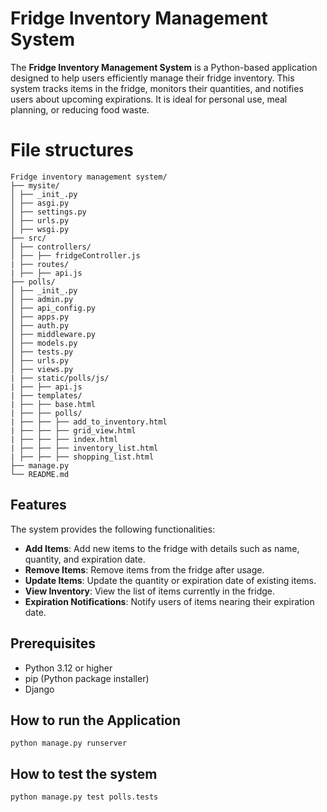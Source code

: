 # Fridge Inventory Management System
The **Fridge Inventory Management System** is a Python-based application designed to help users efficiently manage their fridge inventory. This system tracks items in the fridge, monitors their quantities, and notifies users about upcoming expirations. It is ideal for personal use, meal planning, or reducing food waste.

# File structures
~~~
Fridge inventory management system/
├── mysite/
│ ├── _init_.py
│ ├── asgi.py
│ ├── settings.py
│ ├── urls.py
│ ├── wsgi.py
├── src/
│ ├── controllers/
│ ├── ├── fridgeController.js
| ├── routes/
| ├── ├── api.js
├── polls/
│ ├── _init_.py
│ ├── admin.py
│ ├── api_config.py
│ ├── apps.py
│ ├── auth.py
│ ├── middleware.py
│ ├── models.py
│ ├── tests.py
│ ├── urls.py
│ ├── views.py
| ├── static/polls/js/
| ├── ├── api.js
| ├── templates/
| ├── ├── base.html
| ├── ├── polls/
| ├── ├── ├── add_to_inventory.html
| ├── ├── ├── grid_view.html
| ├── ├── ├── index.html
| ├── ├── ├── inventory_list.html
| ├── ├── ├── shopping_list.html
├── manage.py
└── README.md
~~~

## Features
The system provides the following functionalities:
- **Add Items**: Add new items to the fridge with details such as name, quantity, and expiration date.
- **Remove Items**: Remove items from the fridge after usage.
- **Update Items**: Update the quantity or expiration date of existing items.
- **View Inventory**: View the list of items currently in the fridge.
- **Expiration Notifications**: Notify users of items nearing their expiration date.

## Prerequisites
- Python 3.12 or higher
- pip (Python package installer)
- Django

## How to run the Application
~~~
python manage.py runserver
~~~

## How to test the system
~~~
python manage.py test polls.tests
~~~
